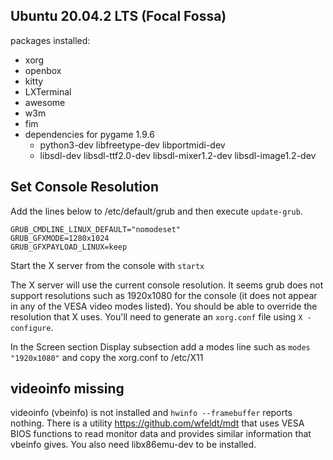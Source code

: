 ## Ubuntu 20.04.2 LTS (Focal Fossa)
packages installed:
- xorg
- openbox
- kitty
- LXTerminal
- awesome
- w3m
- fim
- dependencies for pygame 1.9.6
    - python3-dev libfreetype-dev libportmidi-dev
    - libsdl-dev libsdl-ttf2.0-dev libsdl-mixer1.2-dev libsdl-image1.2-dev

## Set Console Resolution
Add the lines below to /etc/default/grub and then execute `update-grub`.
```
GRUB_CMDLINE_LINUX_DEFAULT="nomodeset"
GRUB_GFXMODE=1280x1024
GRUB_GFXPAYLOAD_LINUX=keep
```

Start the X server from the console with `startx`

The X server will use the current console resolution. It seems grub does not 
support resolutions such as 1920x1080 for the console (it does not appear
in any of the VESA video modes listed). You should be able to override the
resolution that X uses. You'll need to generate an `xorg.conf` file using
`X -configure`.

In the Screen section Display subsection add a modes line such as
`modes "1920x1080"` and copy the xorg.conf to /etc/X11

## videoinfo missing
videoinfo (vbeinfo) is not installed and `hwinfo --framebuffer` reports nothing.
There is a utility https://github.com/wfeldt/mdt that uses VESA BIOS functions
to read monitor data and provides similar information that vbeinfo gives. You 
also need libx86emu-dev to be installed.
